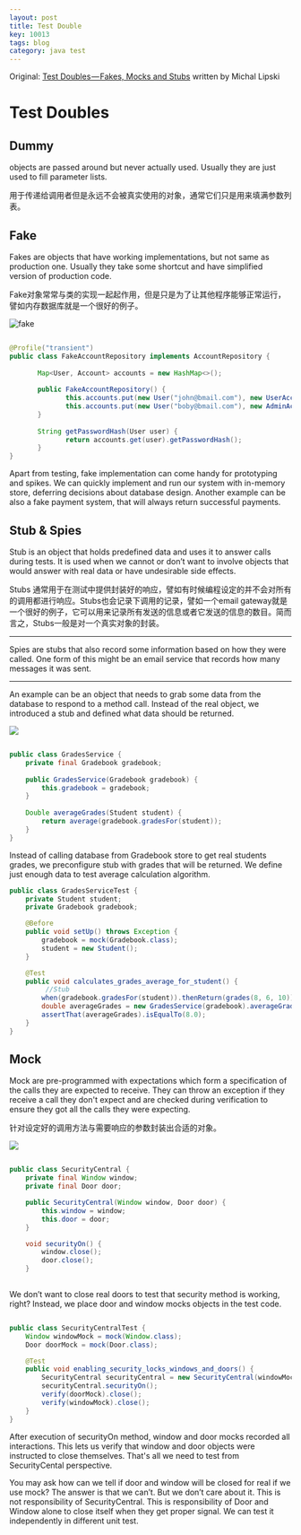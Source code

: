 ```yaml
---
layout: post
title: Test Double
key: 10013
tags: blog
category: java test
---
```


Original: [Test Doubles — Fakes, Mocks and Stubs](https://blog.pragmatists.com/test-doubles-fakes-mocks-and-stubs-1a7491dfa3da) written by Michal Lipski
# Test Doubles

## Dummy

objects are passed around but never actually used. Usually they are just used to fill parameter lists.

用于传递给调用者但是永远不会被真实使用的对象，通常它们只是用来填满参数列表。


## Fake

Fakes are objects that have working implementations, but not same as production one. Usually they take some shortcut and have simplified version of production code.

Fake对象常常与类的实现一起起作用，但是只是为了让其他程序能够正常运行，譬如内存数据库就是一个很好的例子。

![fake](https://cdn-images-1.medium.com/max/800/0*snrzYwepyaPu3uC9.png)

```java

@Profile("transient")
public class FakeAccountRepository implements AccountRepository {
       
       Map<User, Account> accounts = new HashMap<>();
       
       public FakeAccountRepository() {
              this.accounts.put(new User("john@bmail.com"), new UserAccount());
              this.accounts.put(new User("boby@bmail.com"), new AdminAccount());
       }
       
       String getPasswordHash(User user) {
              return accounts.get(user).getPasswordHash();
       }
}
```

Apart from testing, fake implementation can come handy for prototyping and spikes. We can quickly implement and run our system with in-memory store, deferring decisions about database design. Another example can be also a fake payment system, that will always return successful payments.

## Stub & Spies

Stub is an object that holds predefined data and uses it to answer calls during tests. It is used when we cannot or don’t want to involve objects that would answer with real data or have undesirable side effects.

Stubs 通常用于在测试中提供封装好的响应，譬如有时候编程设定的并不会对所有的调用都进行响应。Stubs也会记录下调用的记录，譬如一个email gateway就是一个很好的例子，它可以用来记录所有发送的信息或者它发送的信息的数目。简而言之，Stubs一般是对一个真实对象的封装。

---

Spies are stubs that also record some information based on how they were called. One form of this might be an email service that records how many messages it was sent.

---

An example can be an object that needs to grab some data from the database to respond to a method call. Instead of the real object, we introduced a stub and defined what data should be returned.


![](https://cdn-images-1.medium.com/max/800/0*KdpZaEVy6GNnrUpB.png)

```java

public class GradesService {
    private final Gradebook gradebook;
    
    public GradesService(Gradebook gradebook) {
        this.gradebook = gradebook;
    }
    
    Double averageGrades(Student student) {
        return average(gradebook.gradesFor(student));
    }
}

```

Instead of calling database from Gradebook store to get real students grades, we preconfigure stub with grades that will be returned. We define just enough data to test average calculation algorithm.

```java
public class GradesServiceTest {
    private Student student;
    private Gradebook gradebook;

    @Before
    public void setUp() throws Exception {
        gradebook = mock(Gradebook.class);
        student = new Student();
    }

    @Test
    public void calculates_grades_average_for_student() {
    	 //Stub
        when(gradebook.gradesFor(student)).thenReturn(grades(8, 6, 10)); //stubbing gradebook
        double averageGrades = new GradesService(gradebook).averageGrades(student);
        assertThat(averageGrades).isEqualTo(8.0);
    }
}

```

## Mock

Mock are pre-programmed with expectations which form a specification of the calls they are expected to receive. They can throw an exception if they receive a call they don't expect and are checked during verification to ensure they got all the calls they were expecting.

针对设定好的调用方法与需要响应的参数封装出合适的对象。

![](https://cdn-images-1.medium.com/max/800/0*k7mwTF60slyMxRlm.png)

```java

public class SecurityCentral {
    private final Window window;
    private final Door door;

    public SecurityCentral(Window window, Door door) {
        this.window = window;
        this.door = door;
    }

    void securityOn() {
        window.close();
        door.close();
    }
    
```

We don’t want to close real doors to test that security method is working, right? Instead, we place door and window mocks objects in the test code.

```java

public class SecurityCentralTest {
    Window windowMock = mock(Window.class);
    Door doorMock = mock(Door.class);

    @Test
    public void enabling_security_locks_windows_and_doors() {
        SecurityCentral securityCentral = new SecurityCentral(windowMock, doorMock);
        securityCentral.securityOn();
        verify(doorMock).close();
        verify(windowMock).close();
    }
}

```

After execution of securityOn method, window and door mocks recorded all interactions. This lets us verify that window and door objects were instructed to close themselves. That's all we need to test from SecurityCental perspective.

You may ask how can we tell if door and window will be closed for real if we use mock? The answer is that we can’t. But we don’t care about it. This is not responsibility of SecurityCentral. This is responsibility of Door and Window alone to close itself when they get proper signal. We can test it independently in different unit test.





